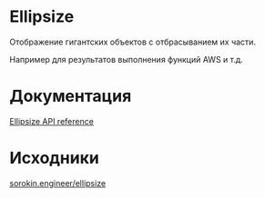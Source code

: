 # Ellipsize

Отображение гигантских объектов с отбрасыванием их части.

Например для результатов выполнения функций AWS и т.д.

# Документация

[Ellipsize API reference](/ellipsize/docstrings/)

# Исходники

[sorokin.engineer/ellipsize](https://github.com/andgineer/ellipsize)
